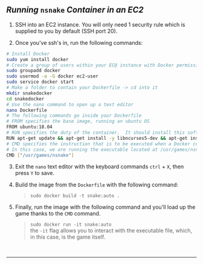 ## *Running* `nsnake` *Container in an EC2* 

1. SSH into an EC2 instance.  You will only need 1 security rule which is supplied to you by default (SSH port 20).

2. Once you've ssh's in, run the following commands:

``` sh
# Install Docker
sudo yum install docker
# Create a group of users within your EC@ instance with Docker permissions
sudo groupadd docker
sudo usermod -a -G docker ec2-user
sudo service docker start
# Make a folder to contain your Dockerfile -> cd into it
mkdir snakedocker
cd snakedocker
# Use the nano command to open up a text editor
nano Dockerfile
# The following commands go inside your Dockerfile
# FROM specifies the base image, running an ubuntu OS
FROM ubuntu:18.04
# RUN specifies the duty of the container.  It should install this software
RUN apt-get update && apt-get install -y libncurses5-dev && apt-get install -y nsnake
# CMD specifies the instruction that is to be executed when a Docker container starts
# In this case, we are running the executable located at /usr/games/nsnake within the nginx container
CMD ["/usr/games/nsnake"]
```

3. Exit the `nano` text editor with the keyboard commands `ctrl` + `X`, then press `Y` to save.

4. Build the image from the `Dockerfile` with the following command: 
    >`sudo docker build -t snake:auto .`
    
5. Finally, run the image with the following command and you'll load up the game thanks to the `CMD` command.
    >`sudo docker run -it snake:auto` <br>
        the `-it` flag allows you to interact with the executable file, which, in this case, is the game itself.
<br>

<hr>

<br>
